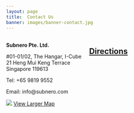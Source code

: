 ```yaml
---
layout: page
title:  Contact Us
banner: images/banner-contact.jpg
---
```


<div class ='small-5 columns'>
<div class="contacts">
    <div class="col1">
	<br>
	<b>Subnero Pte. Ltd.</b>
	<div class="vcard" style='border: 0;'>
	<p class="adr">
	    <span class="street-address"> #01-01/02, The Hangar, I-Cube
	    <br>21 Heng Mui Keng Terrace</span>
	    <br>
	    <span class="country-name">Singapore</span>
	    <span class="postal-code">119613</span>
	    <br>
	</p>
	<p class="tel">Tel: +65 9819 9552</p>
	<p class="tel">Email: info@subnero.com</p>
	</div>
	</div>
	    <div class="col2">
	<img src="{{site.baseurl}}/images/map.png">
        <a href="https://www.google.com/maps/place/21+Heng+Mui+Keng+Terrace,Singapore" target="_blank">View Larger Map</a>
	</div>
</div>


<!-- This script is for hiding and showing the directions-->
<script language="javascript">
    function toggle() {
        var ele = document.getElementById("toggleText");
        var text = document.getElementById("displayText");
        if (ele.style.display == "block") {
            ele.style.display = "none";
        } else {
            ele.style.display = "block";
        }
    }
</script>
<!-- This script is for hiding and showing the directions-->
<div class='direct'>
	<h2><a href="javascript:toggle();">Directions</a></h2>
	<div id='toggleText' style='display: none;'>
		<h3>By Train</h3>	
		<ul>
            <li>Alight at Haw Par Villa station (CC25)</li>
            <li>Cross Pasir Panjang Road to Bus Stop No. 16011</li>
            <li>Take Buses 10, 30, 51, 143, 188 or 200 towards Clementi/Kent Ridge</li>
            <li>Alight at the 5th Bus Stop, Heng Mui Keng Terrace, No. 16061 </li>
            <li>Cross Pasir Panjang Road and turn right onto Heng Mui Keng Terrace</li>
            <li>On Heng Mui Keng terrace turn right onto Business Link at the junction</li>
            <li>Climb the staircase on the right (behind the bus stop) to I-Cube building</li>
            <li>At Level 1 inside I-Cube Building, look for The Hangar by NUS Enterprise</li>
            <li>Walk through the lobby area into the co-working space.</li>
            <li>Subnero office is at OFC-112</li>
        </ul>
    </div>
</div>
</div>

<div class='spacing'></div>
<div class='spacing'></div>
